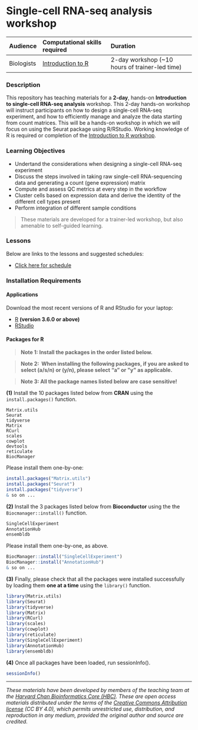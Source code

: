# Single-cell RNA-seq analysis workshop 

| Audience | Computational skills required| Duration |
:----------|:----------|:----------|
| Biologists | [Introduction to R](https://hbctraining.github.io/Intro-to-R/) | 2-day workshop (~10 hours of trainer-led time)|

### Description

This repository has teaching materials for a **2-day**, hands-on **Introduction to single-cell RNA-seq analysis** workshop. This 2-day hands-on workshop will instruct participants on how to design a single-cell RNA-seq experiment, and how to efficiently manage and analyze the data starting from count matrices. This will be a hands-on workshop in which we will focus on using the Seurat package using R/RStudio. Working knowledge of R is required or completion of the [Introduction to R workshop](https://hbctraining.github.io/Intro-to-R/). 


### Learning Objectives

- Undertand the considerations when designing a single-cell RNA-seq experiment
- Discuss the steps involved in taking raw single-cell RNA-sequencing data and generating a count (gene expression) matrix
- Compute and assess QC metrics at every step in the workflow
- Cluster cells based on expression data and derive the identity of the different cell types present
- Perform integration of different sample conditions

> These materials are developed for a trainer-led workshop, but also amenable to self-guided learning.

### Lessons

Below are links to the lessons and suggested schedules:

* [Click here for schedule](https://hbctraining.github.io/scRNA-seq/schedule)


### Installation Requirements

#### Applications
Download the most recent versions of R and RStudio for your laptop:

 - [R](http://lib.stat.cmu.edu/R/CRAN/) **(version 3.6.0 or above)**
 - [RStudio](https://www.rstudio.com/products/rstudio/download/#download)

#### Packages for R

> **Note 1: Install the packages in the order listed below.**

> **Note 2:  When installing the following packages, if you are asked to select (a/s/n) or (y/n), please select “a” or "y" as applicable.**
 
> **Note 3: All the package names listed below are case sensitive!**

**(1)** Install the 10 packages listed below from **CRAN** using the `install.packages()` function. 

```
Matrix.utils
Seurat
tidyverse
Matrix
RCurl
scales
cowplot
devtools
reticulate
BiocManager
```

Please install them one-by-one:

```r
install.packages("Matrix.utils")
install.packages("Seurat")
install.packages("tidyverse")
& so on ...
```


**(2)** Install the 3 packages listed below from **Bioconductor** using the the `Biocmanager::install()` function.

```r
SingleCellExperiment
AnnotationHub
ensembldb
```

Please install them one-by-one, as above.

```r
BiocManager::install("SingleCellExperiment")
BiocManager::install("AnnotationHub")
& so on ...
```

**(3)** Finally, please check that all the packages were installed successfully by loading them **one at a time** using the `library()` function.  

```r
library(Matrix.utils)
library(Seurat)
library(tidyverse)
library(Matrix)
library(RCurl)
library(scales)
library(cowplot)
library(reticulate)
library(SingleCellExperiment)
library(AnnotationHub)
library(ensembldb)
```

**(4)** Once all packages have been loaded, run sessionInfo().  

```r
sessionInfo()
```

****

*These materials have been developed by members of the teaching team at the [Harvard Chan Bioinformatics Core (HBC)](http://bioinformatics.sph.harvard.edu/). These are open access materials distributed under the terms of the [Creative Commons Attribution license](https://creativecommons.org/licenses/by/4.0/) (CC BY 4.0), which permits unrestricted use, distribution, and reproduction in any medium, provided the original author and source are credited.*
